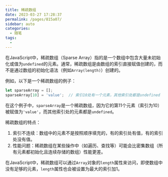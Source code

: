 ```yaml
---
title: 稀疏数组
date: 2023-03-27 17:28:37
permalink: /pages/815a07/
sidebar: auto
categories:
  - 随笔
tags:
  - 
---
```

在JavaScript中，稀疏数组（Sparse Array）指的是一个数组中包含大量未初始化或值为`undefined`的元素。通常，稀疏数组是由数组的索引直接赋值创建的，而不是通过数组的初始化语法（例如`Array(length)`）创建的。

例如，以下是一个稀疏数组的例子：

```javascript
let sparseArray = [];
sparseArray[10] = 'value';  // 索引10处有一个元素，其他索引处都是undefined
```

在这个例子中，`sparseArray`是一个稀疏数组，因为它的第11个元素（索引为10）被赋值为`'value'`，而其他索引处的元素都是`undefined`。

稀疏数组的特点：
1. 索引不连续：数组中的元素不是按照顺序填充的，有的索引处有值，有的索引处没有值。
2. 性能问题：稀疏数组在某些操作中（如遍历、查找等）可能会比密集数组（所有元素都初始化且连续存储的数组）性能更差。

在JavaScript中，稀疏数组可以通过`Array`对象的`length`属性来访问，即使数组中没有足够的元素，`length`属性也会被设置为最大的索引加1。